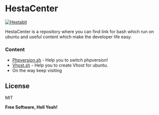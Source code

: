 # HestaCenter

[![Hestabit](https://hestabit-development.s3-us-west-2.amazonaws.com/images/hb.png)](https://www.hestabit.com)



HestaCenter is a repository where you can find link for bash which run on ubuntu and useful content which make the developer life easy.

 




### Content



* [Phpversion.sh](https://github.com/Hestabit/switchphpversion/) - Help you to switch phpversion!
* [Vhost.sh](https://github.com/Hestabit/createVhost) - Help you to create Vhost for ubuntu.
* On the way keep visiting



License
----

MIT


**Free Software, Hell Yeah!**


